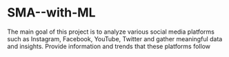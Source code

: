 # SMA--with-ML
The main goal of this project is to analyze various social media platforms
such as Instagram, Facebook, YouTube, Twitter and gather meaningful data
and insights. Provide information and trends that these platforms follow
